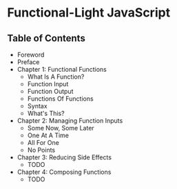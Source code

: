# Functional-Light JavaScript

## Table of Contents

* Foreword
* Preface
* Chapter 1: Functional Functions
	* What Is A Function?
	* Function Input
	* Function Output
	* Functions Of Functions
	* Syntax
	* What's This?
* Chapter 2: Managing Function Inputs
	* Some Now, Some Later
	* One At A Time
	* All For One
	* No Points
* Chapter 3: Reducing Side Effects
	* TODO
* Chapter 4: Composing Functions
	* TODO
